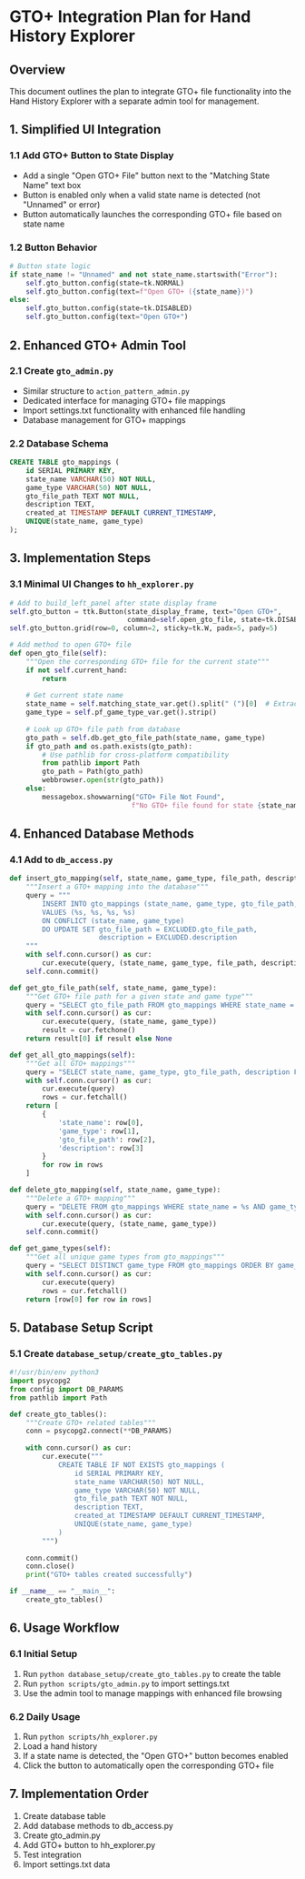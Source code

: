 # GTO+ Integration Plan for Hand History Explorer

## Overview
This document outlines the plan to integrate GTO+ file functionality into the Hand History Explorer with a separate admin tool for management.

## 1. Simplified UI Integration

### 1.1 Add GTO+ Button to State Display
- Add a single "Open GTO+ File" button next to the "Matching State Name" text box
- Button is enabled only when a valid state name is detected (not "Unnamed" or error)
- Button automatically launches the corresponding GTO+ file based on state name

### 1.2 Button Behavior
```python
# Button state logic
if state_name != "Unnamed" and not state_name.startswith("Error"):
    self.gto_button.config(state=tk.NORMAL)
    self.gto_button.config(text=f"Open GTO+ ({state_name})")
else:
    self.gto_button.config(state=tk.DISABLED)
    self.gto_button.config(text="Open GTO+")
```

## 2. Enhanced GTO+ Admin Tool

### 2.1 Create `gto_admin.py`
- Similar structure to `action_pattern_admin.py`
- Dedicated interface for managing GTO+ file mappings
- Import settings.txt functionality with enhanced file handling
- Database management for GTO+ mappings

### 2.2 Database Schema
```sql
CREATE TABLE gto_mappings (
    id SERIAL PRIMARY KEY,
    state_name VARCHAR(50) NOT NULL,
    game_type VARCHAR(50) NOT NULL,
    gto_file_path TEXT NOT NULL,
    description TEXT,
    created_at TIMESTAMP DEFAULT CURRENT_TIMESTAMP,
    UNIQUE(state_name, game_type)
);
```

## 3. Implementation Steps

### 3.1 Minimal UI Changes to `hh_explorer.py`
```python
# Add to build_left_panel after state display frame
self.gto_button = ttk.Button(state_display_frame, text="Open GTO+", 
                             command=self.open_gto_file, state=tk.DISABLED)
self.gto_button.grid(row=0, column=2, sticky=tk.W, padx=5, pady=5)

# Add method to open GTO+ file
def open_gto_file(self):
    """Open the corresponding GTO+ file for the current state"""
    if not self.current_hand:
        return
    
    # Get current state name
    state_name = self.matching_state_var.get().split(" (")[0]  # Extract state name
    game_type = self.pf_game_type_var.get().strip()
    
    # Look up GTO+ file path from database
    gto_path = self.db.get_gto_file_path(state_name, game_type)
    if gto_path and os.path.exists(gto_path):
        # Use pathlib for cross-platform compatibility
        from pathlib import Path
        gto_path = Path(gto_path)
        webbrowser.open(str(gto_path))
    else:
        messagebox.showwarning("GTO+ File Not Found", 
                              f"No GTO+ file found for state {state_name}")
```

## 4. Enhanced Database Methods

### 4.1 Add to `db_access.py`
```python
def insert_gto_mapping(self, state_name, game_type, file_path, description):
    """Insert a GTO+ mapping into the database"""
    query = """
        INSERT INTO gto_mappings (state_name, game_type, gto_file_path, description)
        VALUES (%s, %s, %s, %s)
        ON CONFLICT (state_name, game_type) 
        DO UPDATE SET gto_file_path = EXCLUDED.gto_file_path, 
                      description = EXCLUDED.description
    """
    with self.conn.cursor() as cur:
        cur.execute(query, (state_name, game_type, file_path, description))
    self.conn.commit()

def get_gto_file_path(self, state_name, game_type):
    """Get GTO+ file path for a given state and game type"""
    query = "SELECT gto_file_path FROM gto_mappings WHERE state_name = %s AND game_type = %s"
    with self.conn.cursor() as cur:
        cur.execute(query, (state_name, game_type))
        result = cur.fetchone()
    return result[0] if result else None

def get_all_gto_mappings(self):
    """Get all GTO+ mappings"""
    query = "SELECT state_name, game_type, gto_file_path, description FROM gto_mappings ORDER BY state_name"
    with self.conn.cursor() as cur:
        cur.execute(query)
        rows = cur.fetchall()
    return [
        {
            'state_name': row[0],
            'game_type': row[1], 
            'gto_file_path': row[2],
            'description': row[3]
        }
        for row in rows
    ]

def delete_gto_mapping(self, state_name, game_type):
    """Delete a GTO+ mapping"""
    query = "DELETE FROM gto_mappings WHERE state_name = %s AND game_type = %s"
    with self.conn.cursor() as cur:
        cur.execute(query, (state_name, game_type))
    self.conn.commit()

def get_game_types(self):
    """Get all unique game types from gto_mappings"""
    query = "SELECT DISTINCT game_type FROM gto_mappings ORDER BY game_type"
    with self.conn.cursor() as cur:
        cur.execute(query)
        rows = cur.fetchall()
    return [row[0] for row in rows]
```

## 5. Database Setup Script

### 5.1 Create `database_setup/create_gto_tables.py`
```python
#!/usr/bin/env python3
import psycopg2
from config import DB_PARAMS
from pathlib import Path

def create_gto_tables():
    """Create GTO+ related tables"""
    conn = psycopg2.connect(**DB_PARAMS)
    
    with conn.cursor() as cur:
        cur.execute("""
            CREATE TABLE IF NOT EXISTS gto_mappings (
                id SERIAL PRIMARY KEY,
                state_name VARCHAR(50) NOT NULL,
                game_type VARCHAR(50) NOT NULL,
                gto_file_path TEXT NOT NULL,
                description TEXT,
                created_at TIMESTAMP DEFAULT CURRENT_TIMESTAMP,
                UNIQUE(state_name, game_type)
            )
        """)
    
    conn.commit()
    conn.close()
    print("GTO+ tables created successfully")

if __name__ == "__main__":
    create_gto_tables()
```

## 6. Usage Workflow

### 6.1 Initial Setup
1. Run `python database_setup/create_gto_tables.py` to create the table
2. Run `python scripts/gto_admin.py` to import settings.txt
3. Use the admin tool to manage mappings with enhanced file browsing

### 6.2 Daily Usage
1. Run `python scripts/hh_explorer.py`
2. Load a hand history
3. If a state name is detected, the "Open GTO+" button becomes enabled
4. Click the button to automatically open the corresponding GTO+ file

## 7. Implementation Order

1. Create database table
2. Add database methods to db_access.py
3. Create gto_admin.py
4. Add GTO+ button to hh_explorer.py
5. Test integration
6. Import settings.txt data 